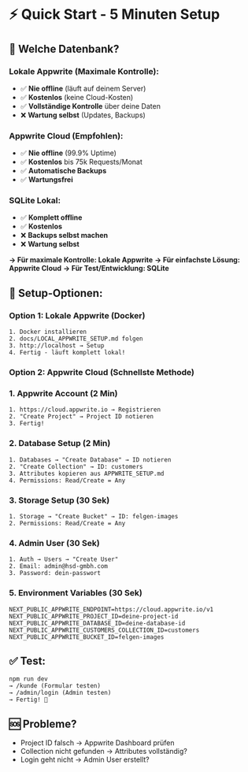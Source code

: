 # ⚡ Quick Start - 5 Minuten Setup

## 🤔 **Welche Datenbank?**

### **Lokale Appwrite (Maximale Kontrolle):**
- ✅ **Nie offline** (läuft auf deinem Server)
- ✅ **Kostenlos** (keine Cloud-Kosten)
- ✅ **Vollständige Kontrolle** über deine Daten
- ❌ **Wartung selbst** (Updates, Backups)

### **Appwrite Cloud (Empfohlen):**
- ✅ **Nie offline** (99.9% Uptime)
- ✅ **Kostenlos** bis 75k Requests/Monat
- ✅ **Automatische Backups**
- ✅ **Wartungsfrei**

### **SQLite Lokal:**
- ✅ **Komplett offline**
- ✅ **Kostenlos**
- ❌ **Backups selbst machen**
- ❌ **Wartung selbst**

**→ Für maximale Kontrolle: Lokale Appwrite**
**→ Für einfachste Lösung: Appwrite Cloud**
**→ Für Test/Entwicklung: SQLite**

## 🎯 Setup-Optionen:

### Option 1: Lokale Appwrite (Docker)
```
1. Docker installieren
2. docs/LOCAL_APPWRITE_SETUP.md folgen
3. http://localhost → Setup
4. Fertig - läuft komplett lokal!
```

### Option 2: Appwrite Cloud (Schnellste Methode)

### 1. Appwrite Account (2 Min)
```
1. https://cloud.appwrite.io → Registrieren
2. "Create Project" → Project ID notieren
3. Fertig!
```

### 2. Database Setup (2 Min)
```
1. Databases → "Create Database" → ID notieren
2. "Create Collection" → ID: customers
3. Attributes kopieren aus APPWRITE_SETUP.md
4. Permissions: Read/Create = Any
```

### 3. Storage Setup (30 Sek)
```
1. Storage → "Create Bucket" → ID: felgen-images  
2. Permissions: Read/Create = Any
```

### 4. Admin User (30 Sek)
```
1. Auth → Users → "Create User"
2. Email: admin@hsd-gmbh.com
3. Password: dein-passwort
```

### 5. Environment Variables (30 Sek)
```env
NEXT_PUBLIC_APPWRITE_ENDPOINT=https://cloud.appwrite.io/v1
NEXT_PUBLIC_APPWRITE_PROJECT_ID=deine-project-id
NEXT_PUBLIC_APPWRITE_DATABASE_ID=deine-database-id  
NEXT_PUBLIC_APPWRITE_CUSTOMERS_COLLECTION_ID=customers
NEXT_PUBLIC_APPWRITE_BUCKET_ID=felgen-images
```

## ✅ Test:
```
npm run dev
→ /kunde (Formular testen)
→ /admin/login (Admin testen)
→ Fertig! 🚀
```

## 🆘 Probleme?
- Project ID falsch → Appwrite Dashboard prüfen
- Collection nicht gefunden → Attributes vollständig?
- Login geht nicht → Admin User erstellt?